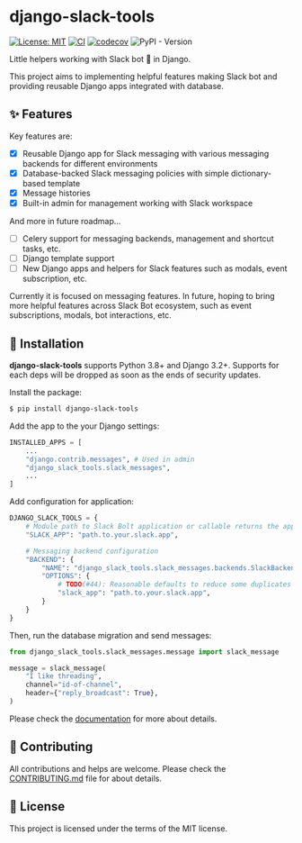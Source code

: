 # django-slack-tools

[![License: MIT](https://img.shields.io/badge/License-MIT-yellow.svg)](https://opensource.org/licenses/MIT)
[![CI](https://github.com/lasuillard/django-slack-tools/actions/workflows/ci.yaml/badge.svg)](https://github.com/lasuillard/django-slack-tools/actions/workflows/ci.yaml)
[![codecov](https://codecov.io/gh/lasuillard/django-slack-tools/graph/badge.svg?token=c8kzjqjplF)](https://codecov.io/gh/lasuillard/django-slack-tools)
![PyPI - Version](https://img.shields.io/pypi/v/django-slack-tools)

Little helpers working with Slack bot 🤖 in Django.

This project aims to implementing helpful features making Slack bot and providing reusable Django apps integrated with database.

## ✨ Features

Key features are:

- [x] Reusable Django app for Slack messaging with various messaging backends for different environments
- [x] Database-backed Slack messaging policies with simple dictionary-based template
- [x] Message histories
- [x] Built-in admin for management working with Slack workspace

And more in future roadmap...

- [ ] Celery support for messaging backends, management and shortcut tasks, etc.
- [ ] Django template support
- [ ] New Django apps and helpers for Slack features such as modals, event subscription, etc.

Currently it is focused on messaging features. In future, hoping to bring more helpful features across Slack Bot ecosystem, such as event subscriptions, modals, bot interactions, etc.

## 🚀 Installation

**django-slack-tools** supports Python 3.8+ and Django 3.2+. Supports for each deps will be dropped as soon as the ends of security updates.

Install the package:

```bash
$ pip install django-slack-tools
```

Add the app to the your Django settings:

```python
INSTALLED_APPS = [
    ...
    "django.contrib.messages", # Used in admin
    "django_slack_tools.slack_messages",
    ...
]
```

Add configuration for application:

```python
DJANGO_SLACK_TOOLS = {
    # Module path to Slack Bolt application or callable returns the app
    "SLACK_APP": "path.to.your.slack.app",

    # Messaging backend configuration
    "BACKEND": {
        "NAME": "django_slack_tools.slack_messages.backends.SlackBackend",
        "OPTIONS": {
            # TODO(#44): Reasonable defaults to reduce some duplicates
            "slack_app": "path.to.your.slack.app",
        }
    }
}
```

Then, run the database migration and send messages:

```python
from django_slack_tools.slack_messages.message import slack_message

message = slack_message(
    "I like threading",
    channel="id-of-channel",
    header={"reply_broadcast": True},
)
```

Please check the [documentation](https://lasuillard.github.io/django-slack-tools/) for more about details.

## 💖 Contributing

All contributions and helps are welcome. Please check the [CONTRIBUTING.md](./CONTRIBUTING.md) file for about details.

## 📜 License

This project is licensed under the terms of the MIT license.
